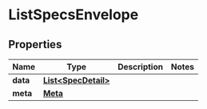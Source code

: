 

# ListSpecsEnvelope


## Properties

| Name | Type | Description | Notes |
|------------ | ------------- | ------------- | -------------|
|**data** | [**List&lt;SpecDetail&gt;**](SpecDetail.md) |  |  |
|**meta** | [**Meta**](Meta.md) |  |  |




